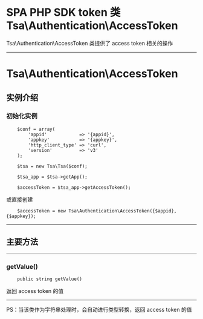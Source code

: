 # SPA PHP SDK token 类 Tsa\Authentication\AccessToken

Tsa\Authentication\AccessToken 类提供了 access token 相关的操作

---

# Tsa\Authentication\AccessToken

## 实例介绍

### 初始化实例

```
    $conf = array(
        'appid'            => '{appid}',
        'appkey'           => '{appkey}',
        'http_client_type' => 'curl',
        'version'          => 'v3'
    );

    $tsa = new Tsa\Tsa($conf);

    $tsa_app = $tsa->getApp();

    $accessToken = $tsa_app->getAccessToken();
```

或直接创建

```
    $accessToken = new Tsa\Authentication\AccessToken({$appid}, {$appkey});
```

---

## 主要方法

---

### getValue()

```
    public string getValue()
```

返回 access token 的值

---

PS：当该类作为字符串处理时，会自动进行类型转换，返回 access token 的值
